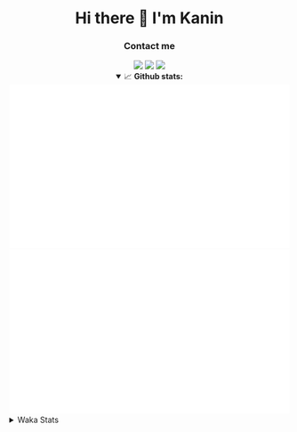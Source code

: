<div align="center">
 <h1>Hi there 👋 I'm Kanin</h1>
 <h3>Contact me</h3>
 <a href="mailto:im@kanin.dev"><img src="https://img.shields.io/badge/gmail-%23D14836.svg?&style=for-the-badge&logo=gmail&logoColor=white"/></a>
 <a href="https://twitter.com/KaninTwt"><img src="https://img.shields.io/badge/twitter-%231DA1F2.svg?&style=for-the-badge&logo=twitter&logoColor=white"/></a>
 <a href="https://www.linkedin.com/in/KaninDev"><img src="https://img.shields.io/badge/linkedin-%230077B5.svg?&style=for-the-badge&logo=linkedin&logoColor=white"/></a>
<details open>
  <summary>📈 <b>Github stats:</b></summary>
  <img src="https://github.com/Kanin/Kanin/blob/master/scripts/GitHubStats/generated/overview.svg"/>
  <img src="https://github.com/Kanin/Kanin/blob/master/scripts/GitHubStats/generated/languages.svg"/>
</details>
</div>

<details>
 <summary>Waka Stats</summary>

<!--START_SECTION:waka-->
![Code Time](http://img.shields.io/badge/Code%20Time-2%2C296%20hrs%2037%20mins-blue)

![Profile Views](http://img.shields.io/badge/Profile%20Views-4-blue)

![Lines of code](https://img.shields.io/badge/From%20Hello%20World%20I%27ve%20Written-587.4%20thousand%20lines%20of%20code-blue)

**🐱 My GitHub Data** 

> 📦 107.0 kB Used in GitHub's Storage 
 > 
> 🏆 79 Contributions in the Year 2024
 > 
> 🚫 Not Opted to Hire
 > 
> 📜 24 Public Repositories 
 > 
> 🔑 13 Private Repositories 
 > 
**I'm an Early 🐤** 

```text
🌞 Morning                2388 commits        ███████░░░░░░░░░░░░░░░░░░   26.25 % 
🌆 Daytime                2750 commits        ████████░░░░░░░░░░░░░░░░░   30.23 % 
🌃 Evening                2626 commits        ███████░░░░░░░░░░░░░░░░░░   28.86 % 
🌙 Night                  1334 commits        ████░░░░░░░░░░░░░░░░░░░░░   14.66 % 
```
📅 **I'm Most Productive on Monday** 

```text
Monday                   1746 commits        █████░░░░░░░░░░░░░░░░░░░░   19.19 % 
Tuesday                  1274 commits        ████░░░░░░░░░░░░░░░░░░░░░   14.00 % 
Wednesday                910 commits         ██░░░░░░░░░░░░░░░░░░░░░░░   10.00 % 
Thursday                 1392 commits        ████░░░░░░░░░░░░░░░░░░░░░   15.30 % 
Friday                   1520 commits        ████░░░░░░░░░░░░░░░░░░░░░   16.71 % 
Saturday                 889 commits         ██░░░░░░░░░░░░░░░░░░░░░░░   09.77 % 
Sunday                   1367 commits        ████░░░░░░░░░░░░░░░░░░░░░   15.03 % 
```


📊 **This Week I Spent My Time On** 

```text
🕑︎ Time Zone: America/New_York

💬 Programming Languages: 
Python                   4 hrs 40 mins       █████████████████████████   99.94 % 
YAML                     0 secs              ░░░░░░░░░░░░░░░░░░░░░░░░░   00.06 % 

🔥 Editors: 
PyCharm                  4 hrs 40 mins       █████████████████████████   100.00 % 

🐱‍💻 Projects: 
P4P                      4 hrs 40 mins       █████████████████████████   100.00 % 

💻 Operating System: 
Windows                  4 hrs 40 mins       █████████████████████████   100.00 % 
```

**I Mostly Code in Python** 

```text
Python                   30 repos            ████████████████░░░░░░░░░   65.22 % 
Java                     4 repos             ██░░░░░░░░░░░░░░░░░░░░░░░   08.70 % 
HTML                     3 repos             ██░░░░░░░░░░░░░░░░░░░░░░░   06.52 % 
TypeScript               2 repos             █░░░░░░░░░░░░░░░░░░░░░░░░   04.35 % 
Kotlin                   2 repos             █░░░░░░░░░░░░░░░░░░░░░░░░   04.35 % 
```



**Timeline**

![Lines of Code chart](https://raw.githubusercontent.com/Kanin/Kanin/master/assets/bar_graph.png)


 Last Updated on 29/02/2024 09:03:39 UTC
<!--END_SECTION:waka-->
</details>
